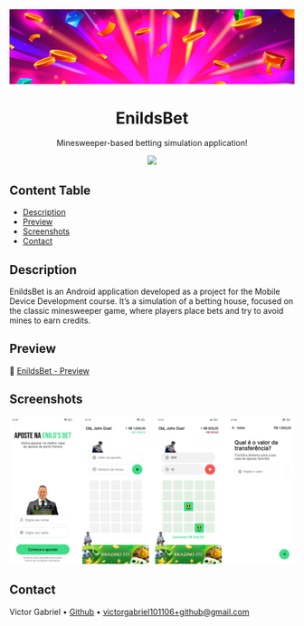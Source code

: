 <img alt="Bet" src="public/images/readme.banner.jpg" />

<h1 align="center">
    EnildsBet
</h1>

<p align="center">
    Minesweeper-based betting simulation application!
</p>

<p align="center">
  <a href="https://skillicons.dev">
    <img src="https://skillicons.dev/icons?i=androidstudio,java" />
  </a>
</p>

## Content Table

- [Description](#description)
- [Preview](#preview)
- [Screenshots](#screenshots)
- [Contact](#contact)

## Description

EnildsBet is an Android application developed as a project for the Mobile Device Development course. It’s a simulation of a betting house, focused on the classic minesweeper game, where players place bets and try to avoid mines to earn credits.

## Preview

🔗 [EnildsBet - Preview](https://github.com/Victor101106/EnildsBet/blob/main/public/preview/preview.apk)

## Screenshots

<img alt="Screenshots" src="public/images/readme.screenshots.png">

## Contact

Victor Gabriel • [Github](https://github.com/Victor101106/) • victorgabriel101106+github@gmail.com
